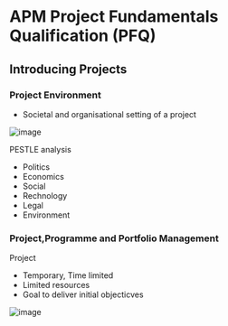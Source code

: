 # APM Project Fundamentals Qualification (PFQ)

## Introducing Projects
### Project Environment
- Societal and organisational setting of a project

![image](https://github.com/yinlongTh/Project_Management_Study/assets/108507768/f94b0d9d-a345-4e0d-839d-f7f140db6752)

PESTLE analysis
- Politics
- Economics
- Social
- Rechnology
- Legal
- Environment

### Project,Programme and Portfolio Management
Project
- Temporary, Time limited
- Limited resources
- Goal to deliver initial objecticves

![image](https://github.com/yinlongTh/Project_Management_Study/assets/108507768/38a4e8b4-8a7d-4a45-9342-1d150d777e67)
